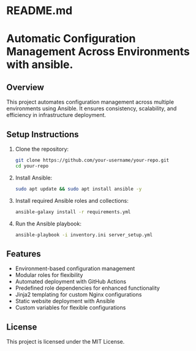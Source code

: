 # README.md
# Automatic Configuration Management Across Environments with ansible.

## Overview
This project automates configuration management across multiple environments using Ansible. It ensures consistency, scalability, and efficiency in infrastructure deployment.

## Setup Instructions
1. Clone the repository:
   ```bash
   git clone https://github.com/your-username/your-repo.git
   cd your-repo
   ```
2. Install Ansible:
   ```bash
   sudo apt update && sudo apt install ansible -y
   ```
3. Install required Ansible roles and collections:
   ```bash
   ansible-galaxy install -r requirements.yml
   ```
4. Run the Ansible playbook:
   ```bash
   ansible-playbook -i inventory.ini server_setup.yml
   ```

## Features
- Environment-based configuration management
- Modular roles for flexibility
- Automated deployment with GitHub Actions
- Predefined role dependencies for enhanced functionality
- Jinja2 templating for custom Nginx configurations
- Static website deployment with Ansible
- Custom variables for flexible configurations

## License
This project is licensed under the MIT License.
